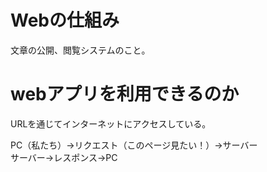 # Webの仕組み
文章の公開、閲覧システムのこと。   

# webアプリを利用できるのか
URLを通じてインターネットにアクセスしている。

PC（私たち）→リクエスト（このページ見たい！）→サーバー   
サーバー→レスポンス→PC

